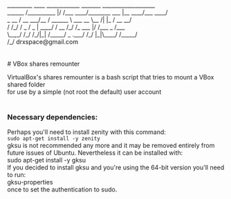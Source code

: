 <br />
 _________        ____  ____________         _______ ___________________<br />
 ______  /__________  |/ /___  ____/________ ___    |__  ____/___  ____/<br />
 _  __  / __  ___/__    / ______ \  ___  __ \__  /| |_  /     __  __/   <br />
 / /_/ /  _  /    _    |   ____/ /  __  /_/ /_  ___ |/ /___   _  /___   <br />
 \__,_/   /_/     /_/|_|  /_____/   _  .___/ /_/  |_|\____/   /_____/   <br />
                                    /_/           drxspace@gmail.com<br />
<br />
<br />
# VBox shares remounter

VirtualBox's shares remounter is a bash script that tries to mount a VBox shared folder<br />
for use by a simple (not root the default) user account<br />
<br />
### Necessary dependencies:
Perhaps you'll need to install zenity with this command:<br />
<code>sudo apt-get install -y zenity</code><br />
gksu is not recommended any more and it may be removed entirely from future issues of Ubuntu. Nevertheless it can be installed with:<br />
sudo apt-get install -y gksu<br />
If you decided to install gksu and you're using the 64-bit version you'll need to run:<br />
gksu-properties<br />
once to set the authentication to sudo.<br />
